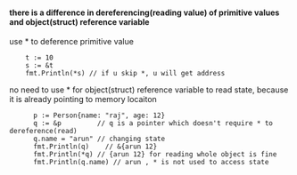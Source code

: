 #### there is a difference in dereferencing(reading value) of primitive values and object(struct) reference variable

use * to deference primitive value

        t := 10
        s := &t
        fmt.Println(*s) // if u skip *, u will get address

no need to use * for object(struct) reference variable to read state,  because it is already pointing to memory locaiton


          p := Person{name: "raj", age: 12}
          q := &p         // q is a pointer which doesn't require * to dereference(read)
          q.name = "arun" // changing state
          fmt.Println(q)	// &{arun 12}
          fmt.Println(*q) // {arun 12} for reading whole object is fine     
          fmt.Println(q.name) // arun , * is not used to access state
